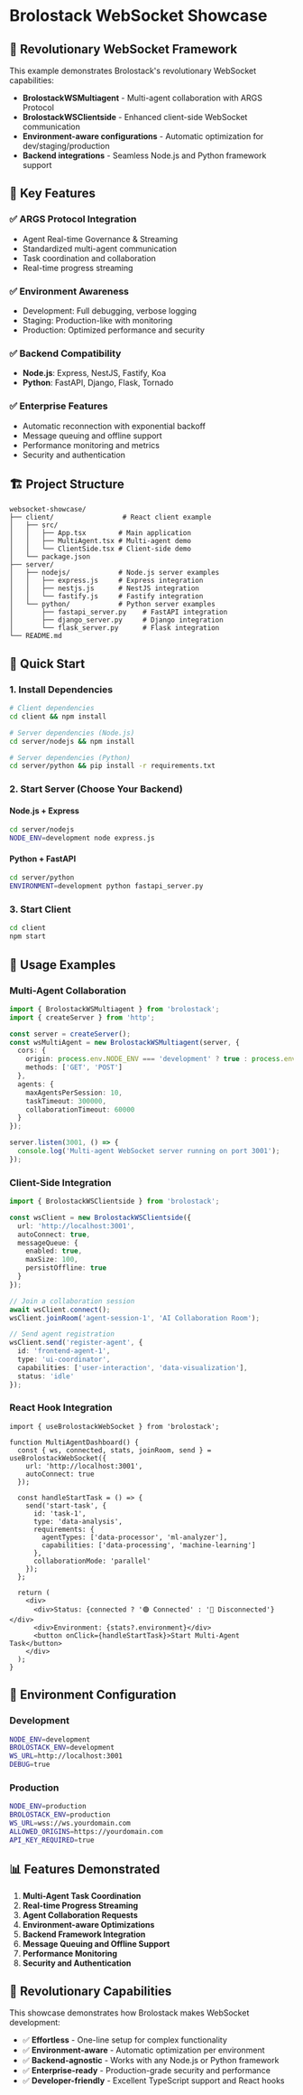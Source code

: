 # Brolostack WebSocket Showcase

## 🚀 Revolutionary WebSocket Framework

This example demonstrates Brolostack's revolutionary WebSocket capabilities:

- **BrolostackWSMultiagent** - Multi-agent collaboration with ARGS Protocol
- **BrolostackWSClientside** - Enhanced client-side WebSocket communication
- **Environment-aware configurations** - Automatic optimization for dev/staging/production
- **Backend integrations** - Seamless Node.js and Python framework support

## 🌟 Key Features

### ✅ **ARGS Protocol Integration**
- Agent Real-time Governance & Streaming
- Standardized multi-agent communication
- Task coordination and collaboration
- Real-time progress streaming

### ✅ **Environment Awareness**
- Development: Full debugging, verbose logging
- Staging: Production-like with monitoring
- Production: Optimized performance and security

### ✅ **Backend Compatibility**
- **Node.js**: Express, NestJS, Fastify, Koa
- **Python**: FastAPI, Django, Flask, Tornado

### ✅ **Enterprise Features**
- Automatic reconnection with exponential backoff
- Message queuing and offline support
- Performance monitoring and metrics
- Security and authentication

## 🏗️ **Project Structure**

```
websocket-showcase/
├── client/                 # React client example
│   ├── src/
│   │   ├── App.tsx        # Main application
│   │   ├── MultiAgent.tsx # Multi-agent demo
│   │   └── ClientSide.tsx # Client-side demo
│   └── package.json
├── server/
│   ├── nodejs/            # Node.js server examples
│   │   ├── express.js     # Express integration
│   │   ├── nestjs.js      # NestJS integration
│   │   └── fastify.js     # Fastify integration
│   └── python/            # Python server examples
│       ├── fastapi_server.py    # FastAPI integration
│       ├── django_server.py     # Django integration
│       └── flask_server.py      # Flask integration
└── README.md
```

## 🚀 **Quick Start**

### 1. **Install Dependencies**

```bash
# Client dependencies
cd client && npm install

# Server dependencies (Node.js)
cd server/nodejs && npm install

# Server dependencies (Python)
cd server/python && pip install -r requirements.txt
```

### 2. **Start Server (Choose Your Backend)**

#### Node.js + Express
```bash
cd server/nodejs
NODE_ENV=development node express.js
```

#### Python + FastAPI
```bash
cd server/python
ENVIRONMENT=development python fastapi_server.py
```

### 3. **Start Client**

```bash
cd client
npm start
```

## 🎯 **Usage Examples**

### **Multi-Agent Collaboration**

```typescript
import { BrolostackWSMultiagent } from 'brolostack';
import { createServer } from 'http';

const server = createServer();
const wsMultiAgent = new BrolostackWSMultiagent(server, {
  cors: {
    origin: process.env.NODE_ENV === 'development' ? true : process.env.ALLOWED_ORIGINS?.split(','),
    methods: ['GET', 'POST']
  },
  agents: {
    maxAgentsPerSession: 10,
    taskTimeout: 300000,
    collaborationTimeout: 60000
  }
});

server.listen(3001, () => {
  console.log('Multi-agent WebSocket server running on port 3001');
});
```

### **Client-Side Integration**

```typescript
import { BrolostackWSClientside } from 'brolostack';

const wsClient = new BrolostackWSClientside({
  url: 'http://localhost:3001',
  autoConnect: true,
  messageQueue: {
    enabled: true,
    maxSize: 100,
    persistOffline: true
  }
});

// Join a collaboration session
await wsClient.connect();
wsClient.joinRoom('agent-session-1', 'AI Collaboration Room');

// Send agent registration
wsClient.send('register-agent', {
  id: 'frontend-agent-1',
  type: 'ui-coordinator',
  capabilities: ['user-interaction', 'data-visualization'],
  status: 'idle'
});
```

### **React Hook Integration**

```tsx
import { useBrolostackWebSocket } from 'brolostack';

function MultiAgentDashboard() {
  const { ws, connected, stats, joinRoom, send } = useBrolostackWebSocket({
    url: 'http://localhost:3001',
    autoConnect: true
  });

  const handleStartTask = () => {
    send('start-task', {
      id: 'task-1',
      type: 'data-analysis',
      requirements: {
        agentTypes: ['data-processor', 'ml-analyzer'],
        capabilities: ['data-processing', 'machine-learning']
      },
      collaborationMode: 'parallel'
    });
  };

  return (
    <div>
      <div>Status: {connected ? '🟢 Connected' : '🔴 Disconnected'}</div>
      <div>Environment: {stats?.environment}</div>
      <button onClick={handleStartTask}>Start Multi-Agent Task</button>
    </div>
  );
}
```

## 🔧 **Environment Configuration**

### **Development**
```bash
NODE_ENV=development
BROLOSTACK_ENV=development
WS_URL=http://localhost:3001
DEBUG=true
```

### **Production**
```bash
NODE_ENV=production
BROLOSTACK_ENV=production
WS_URL=wss://ws.yourdomain.com
ALLOWED_ORIGINS=https://yourdomain.com
API_KEY_REQUIRED=true
```

## 📊 **Features Demonstrated**

1. **Multi-Agent Task Coordination**
2. **Real-time Progress Streaming**
3. **Agent Collaboration Requests**
4. **Environment-aware Optimizations**
5. **Backend Framework Integration**
6. **Message Queuing and Offline Support**
7. **Performance Monitoring**
8. **Security and Authentication**

## 🎉 **Revolutionary Capabilities**

This showcase demonstrates how Brolostack makes WebSocket development:

- ✅ **Effortless** - One-line setup for complex functionality
- ✅ **Environment-aware** - Automatic optimization per environment
- ✅ **Backend-agnostic** - Works with any Node.js or Python framework
- ✅ **Enterprise-ready** - Production-grade security and performance
- ✅ **Developer-friendly** - Excellent TypeScript support and React hooks
